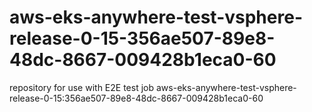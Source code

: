 # aws-eks-anywhere-test-vsphere-release-0-15-356ae507-89e8-48dc-8667-009428b1eca0-60
repository for use with E2E test job aws-eks-anywhere-test-vsphere-release-0-15:356ae507-89e8-48dc-8667-009428b1eca0-60
